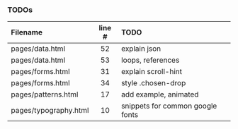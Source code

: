 ### TODOs
| Filename | line # | TODO
|:------|:------:|:------
| pages/data.html | 52 | explain json
| pages/data.html | 53 | loops, references
| pages/forms.html | 31 | explain scroll-hint
| pages/forms.html | 34 | style .chosen-drop
| pages/patterns.html | 17 | add example, animated
| pages/typography.html | 10 | snippets for common google fonts